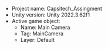 <!-- UNITY CODE ASSIST INSTRUCTIONS START -->
- Project name: Capsitech_Assingment
- Unity version: Unity 2022.3.62f1
- Active game object:
  - Name: Main Camera
  - Tag: MainCamera
  - Layer: Default
<!-- UNITY CODE ASSIST INSTRUCTIONS END -->